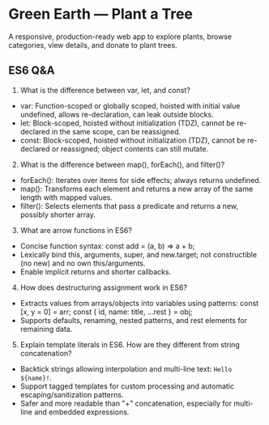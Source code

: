 # Green Earth — Plant a Tree

A responsive, production-ready web app to explore plants, browse categories, view details, and donate to plant trees.

## ES6 Q&A

1) What is the difference between var, let, and const?
- var: Function-scoped or globally scoped, hoisted with initial value undefined, allows re-declaration, can leak outside blocks.
- let: Block-scoped, hoisted without initialization (TDZ), cannot be re-declared in the same scope, can be reassigned.
- const: Block-scoped, hoisted without initialization (TDZ), cannot be re-declared or reassigned; object contents can still mutate.

2) What is the difference between map(), forEach(), and filter()?
- forEach(): Iterates over items for side effects; always returns undefined.
- map(): Transforms each element and returns a new array of the same length with mapped values.
- filter(): Selects elements that pass a predicate and returns a new, possibly shorter array.

3) What are arrow functions in ES6?
- Concise function syntax: const add = (a, b) => a + b;
- Lexically bind this, arguments, super, and new.target; not constructible (no new) and no own this/arguments.
- Enable implicit returns and shorter callbacks.

4) How does destructuring assignment work in ES6?
- Extracts values from arrays/objects into variables using patterns:
  const [x, y = 0] = arr; const { id, name: title, ...rest } = obj;
- Supports defaults, renaming, nested patterns, and rest elements for remaining data.

5) Explain template literals in ES6. How are they different from string concatenation?
- Backtick strings allowing interpolation and multi-line text: `Hello ${name}!`.
- Support tagged templates for custom processing and automatic escaping/sanitization patterns.
- Safer and more readable than "+" concatenation, especially for multi-line and embedded expressions.

